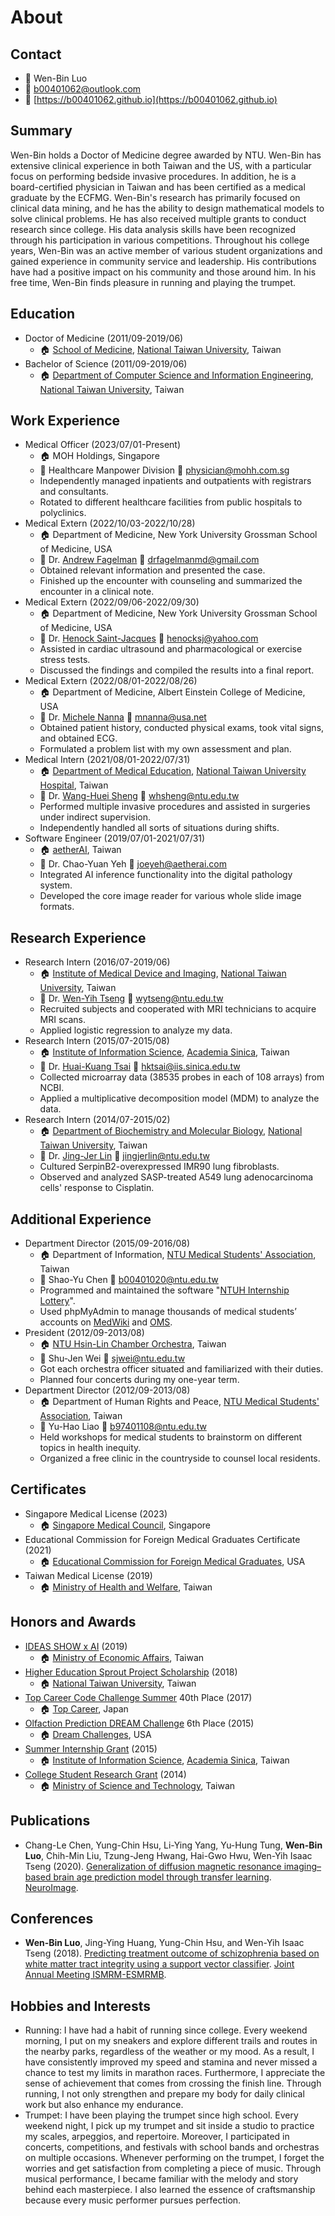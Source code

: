 # About

## Contact

- 🎫 Wen-Bin Luo
- 📧 [b00401062@outlook.com](mailto:b00401062@outlook.com)
- 🔗 [https://b00401062.github.io](https://b00401062.github.io)

## Summary

Wen-Bin holds a Doctor of Medicine degree awarded by NTU. Wen-Bin has extensive clinical experience in both Taiwan and the US, with a particular focus on performing bedside invasive procedures. In addition, he is a board-certified physician in Taiwan and has been certified as a medical graduate by the ECFMG. Wen-Bin's research has primarily focused on clinical data mining, and he has the ability to design mathematical models to solve clinical problems. He has also received multiple grants to conduct research since college. His data analysis skills have been recognized through his participation in various competitions. Throughout his college years, Wen-Bin was an active member of various student organizations and gained experience in community service and leadership. His contributions have had a positive impact on his community and those around him. In his free time, Wen-Bin finds pleasure in running and playing the trumpet.

## Education

- Doctor of Medicine (2011/09-2019/06)
  - 🏠 [School of Medicine][1], [National Taiwan University][2], Taiwan
- Bachelor of Science (2011/09-2019/06)
  - 🏠 [Department of Computer Science and Information Engineering][3], [National Taiwan University][2], Taiwan

## Work Experience

- Medical Officer (2023/07/01-Present)
  - 🏠 MOH Holdings, Singapore
  - 🎫 Healthcare Manpower Division 📧 [physician@mohh.com.sg](mailto:physician@mohh.com.sg)
  - Independently managed inpatients and outpatients with registrars and consultants.
  - Rotated to different healthcare facilities from public hospitals to polyclinics.
- Medical Extern (2022/10/03-2022/10/28)
  - 🏠 Department of Medicine, New York University Grossman School of Medicine, USA
  - 🎫 Dr. [Andrew Fagelman][16] 📧 [drfagelmanmd@gmail.com](mailto:drfagelmanmd@gmail.com)
  - Obtained relevant information and presented the case.
  - Finished up the encounter with counseling and summarized the encounter in a clinical note.
- Medical Extern (2022/09/06-2022/09/30)
  - 🏠 Department of Medicine, New York University Grossman School of Medicine, USA
  - 🎫 Dr. [Henock Saint-Jacques][35] 📧 [henocksj@yahoo.com](mailto:henocksj@yahoo.com)
  - Assisted in cardiac ultrasound and pharmacological or exercise stress tests.
  - Discussed the findings and compiled the results into a final report.
- Medical Extern (2022/08/01-2022/08/26)
  - 🏠 Department of Medicine, Albert Einstein College of Medicine, USA
  - 🎫 Dr. [Michele Nanna][28] 📧 [mnanna@usa.net](mailto:mnanna@usa.net)
  - Obtained patient history, conducted physical exams, took vital signs, and obtained ECG.
  - Formulated a problem list with my own assessment and plan.
- Medical Intern (2021/08/01-2022/07/31)
  - 🏠 [Department of Medical Education][5], [National Taiwan University Hospital][6], Taiwan
  - 🎫 Dr. [Wang-Huei Sheng][27] 📧 [whsheng@ntu.edu.tw](mailto:whsheng@ntu.edu.tw)
  - Performed multiple invasive procedures and assisted in surgeries under indirect supervision.
  - Independently handled all sorts of situations during shifts.
- Software Engineer (2019/07/01-2021/07/31)
  - 🏠 [aetherAI][11], Taiwan
  - 🎫 Dr. Chao-Yuan Yeh 📧 [joeyeh@aetherai.com](mailto:joeyeh@aetherai.com)
  - Integrated AI inference functionality into the digital pathology system.
  - Developed the core image reader for various whole slide image formats.

## Research Experience

- Research Intern (2016/07-2019/06)
  - 🏠 [Institute of Medical Device and Imaging][8], [National Taiwan University][2], Taiwan
  - 🎫 Dr. [Wen-Yih Tseng][7] 📧 [wytseng@ntu.edu.tw](mailto:wytseng@ntu.edu.tw)
  - Recruited subjects and cooperated with MRI technicians to acquire MRI scans.
  - Applied logistic regression to analyze my data.
- Research Intern (2015/07-2015/08)
  - 🏠 [Institute of Information Science][19], [Academia Sinica][20], Taiwan
  - 🎫 Dr. [Huai-Kuang Tsai][18] 📧 [hktsai@iis.sinica.edu.tw](mailto:hktsai@iis.sinica.edu.tw)
  - Collected microarray data (38535 probes in each of 108 arrays) from NCBI.
  - Applied a multiplicative decomposition model (MDM) to analyze the data.
- Research Intern (2014/07-2015/02)
  - 🏠 [Department of Biochemistry and Molecular Biology][22], [National Taiwan University][2], Taiwan
  - 🎫 Dr. [Jing-Jer Lin][21] 📧 [jingjerlin@ntu.edu.tw](mailto:jingjerlin@ntu.edu.tw)
  - Cultured SerpinB2-overexpressed IMR90 lung fibroblasts.
  - Observed and analyzed SASP-treated A549 lung adenocarcinoma cells' response to Cisplatin.

## Additional Experience

- Department Director (2015/09-2016/08)
  - 🏠 Department of Information, [NTU Medical Students' Association][30], Taiwan
  - 🎫 Shao-Yu Chen 📧 [b00401020@ntu.edu.tw](mailto:b00401020@ntu.edu.tw)
  - Programmed and maintained the software "[NTUH Internship Lottery][49]".
  - Used phpMyAdmin to manage thousands of medical students’ accounts on [MedWiki][48] and [OMS][10].
- President (2012/09-2013/08)
  - 🏠 [NTU Hsin-Lin Chamber Orchestra][39], Taiwan
  - 🎫 Shu-Jen Wei 📧 [sjwei@ntu.edu.tw](mailto:sjwei@ntu.edu.tw)
  - Got each orchestra officer situated and familiarized with their duties.
  - Planned four concerts during my one-year term.
- Department Director (2012/09-2013/08)
  - 🏠 Department of Human Rights and Peace, [NTU Medical Students' Association][30], Taiwan
  - 🎫 Yu-Hao Liao 📧 [b97401108@ntu.edu.tw](mailto:b97401108@ntu.edu.tw)
  - Held workshops for medical students to brainstorm on different topics in health inequity.
  - Organized a free clinic in the countryside to counsel local residents.

## Certificates

- Singapore Medical License (2023)
  - 🏠 [Singapore Medical Council][50], Singapore
- Educational Commission for Foreign Medical Graduates Certificate (2021)
  - 🏠 [Educational Commission for Foreign Medical Graduates][15], USA
- Taiwan Medical License (2019)
  - 🏠 [Ministry of Health and Welfare][14], Taiwan

## Honors and Awards

- [IDEAS SHOW x AI][12] (2019)
  - 🏠 [Ministry of Economic Affairs][13], Taiwan
- [Higher Education Sprout Project Scholarship][31] (2018)
  - 🏠 [National Taiwan University][2], Taiwan
- [Top Career Code Challenge Summer][23] 40th Place (2017)
  - 🏠 [Top Career][36], Japan
- [Olfaction Prediction DREAM Challenge][24] 6th Place (2015)
  - 🏠 [Dream Challenges][33], USA
- [Summer Internship Grant][47] (2015)
  - 🏠 [Institute of Information Science][19], [Academia Sinica][20], Taiwan
- [College Student Research Grant][46] (2014)
  - 🏠 [Ministry of Science and Technology][37], Taiwan

## Publications

- Chang-Le Chen, Yung-Chin Hsu, Li-Ying Yang, Yu-Hung Tung, **Wen-Bin Luo**, Chih-Min Liu, Tzung-Jeng Hwang, Hai-Gwo Hwu, Wen-Yih Isaac Tseng (2020). [Generalization of diffusion magnetic resonance imaging–based brain age prediction model through transfer learning][44]. [NeuroImage][45].

## Conferences

- **Wen-Bin Luo**, Jing-Ying Huang, Yung-Chin Hsu, and Wen-Yih Isaac Tseng (2018). [Predicting treatment outcome of schizophrenia based on white matter tract integrity using a support vector classifier][25]. [Joint Annual Meeting ISMRM-ESMRMB][26].

## Hobbies and Interests

- Running: I have had a habit of running since college. Every weekend morning, I put on my sneakers and explore different trails and routes in the nearby parks, regardless of the weather or my mood. As a result, I have consistently improved my speed and stamina and never missed a chance to test my limits in marathon races. Furthermore, I appreciate the sense of achievement that comes from crossing the finish line. Through running, I not only strengthen and prepare my body for daily clinical work but also enhance my endurance.
- Trumpet: I have been playing the trumpet since high school. Every weekend night, I pick up my trumpet and sit inside a studio to practice my scales, arpeggios, and repertoire. Moreover, I participated in concerts, competitions, and festivals with school bands and orchestras on multiple occasions. Whenever performing on the trumpet, I forget the worries and get satisfaction from completing a piece of music. Through musical performance, I became familiar with the melody and story behind each masterpiece. I also learned the essence of craftsmanship because every music performer pursues perfection.

[1]: https://www.mc.ntu.edu.tw/med/
[2]: http://www.ntu.edu.tw
[3]: https://www.csie.ntu.edu.tw
[4]: http://mebe.mc.ntu.edu.tw/member.list/detail/sn/1/type/1/webSN/30
[5]: http://www.ntuh.gov.tw/EDU/default.aspx
[6]: http://www.ntuh.gov.tw
[7]: http://abmri.mc.ntu.edu.tw
[8]: https://www.mc.ntu.edu.tw/mdi/
[9]: http://missmi.com.tw/
[10]: http://oms.ntumsa.org.tw
[11]: https://aetherai.com/
[12]: https://www.moea.gov.tw/Mns/populace/news/News.aspx?kind=1&menu_id=40&news_id=86957
[13]: https://www.moea.gov.tw/
[14]: https://www.mohw.gov.tw/mp-1.html
[15]: https://www.ecfmg.org/
[16]: https://nyulangone.org/doctors/1407999378/andrew-fagelman
[17]: http://med.ntuh.gov.tw/doctors/doc_profile.asp?section=nephro&doctor=%A6%B6%A9v%ABH
[18]: http://www.iis.sinica.edu.tw/pages/hktsai/
[19]: http://www.iis.sinica.edu.tw
[20]: https://www.sinica.edu.tw
[21]: http://140.112.121.220/department/ibmb/teacher_ljj.html
[22]: http://140.112.121.220/department/ibmb/
[23]: http://www.topcareer.jp/inter/code2017/
[24]: https://www.synapse.org/#!Synapse:syn2811262/wiki/78388
[25]: http://archive.ismrm.org/2018/3091.html
[26]: https://www.ismrm.org/18m/
[27]: https://www.ntuh.gov.tw/Med/Vcard.action?q_type=A06&q_itemCode=216
[28]: https://www.einsteinmed.edu/faculty/8083/michele-nanna/
[29]: https://www.moex.gov.tw
[30]: https://www.facebook.com/ntumedsa/
[31]: http://osa.ntu.edu.tw/Journey/profit1
[32]: https://www.facebook.com/apmss2015/
[33]: http://dreamchallenges.org
[34]: https://www.facebook.com/Conference.Straits.Medical.Students/
[35]: https://nyulangone.org/doctors/1144207275/henock-saint-jacques
[36]: http://www.topcareer.jp
[37]: https://www.most.gov.tw
[38]: https://hochitw.com/index_down.php?openCatIDfor3=&openCatID=4&CAhs=&firestpageset=1&ISPID=13647&IIBig=25&sele=shopbig_dm_down&searchname=
[39]: http://www.hlco.org
[40]: https://hochitw.com
[41]: http://amsa-international.org/exchange/
[42]: http://homepage.ntu.edu.tw/~motiont/
[43]: http://www.cgm.ntu.edu.tw/web/index/index.jsp
[44]: https://www.sciencedirect.com/science/article/pii/S1053811920303189
[45]: https://www.journals.elsevier.com/neuroimage
[46]: https://www.most.gov.tw/folksonomy/list?menu_id=2af9ad9a-1f47-450d-b5a1-2cb43de8290c&subSite=&l=ch&view_mode=listView
[47]: http://www.iis.sinica.edu.tw/page/recruitment/SummerInterns_2015.html
[48]: http://140.112.124.55/~medwiki/
[49]: https://github.com/ntumeds/NTUH-Internship-Lottery
[50]: https://www.healthprofessionals.gov.sg/smc
